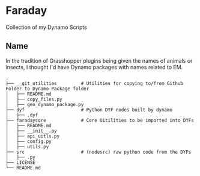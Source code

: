# Faraday
Collection of my Dynamo Scripts

## Name
In the tradition of Grasshopper plugins being given the names of animals or insects, I thought I'd have Dynamo packages with names related to EM.

```
.
├── __git_utilities         # Utilities for copying to/from Github Folder to Dynamo Package folder  
│   ├── README.md  
│   ├── copy_files.py  
│   ├── gen_dynamo_package.py  
├── dyf                     # Python DYF nodes built by dynamo  
│   ├── .dyf  
├── faradaycore             # Core Uitilities to be imported into DYFs  
│   ├── README.md  
│   ├── __init__.py  
│   ├── api_uitls.py  
│   ├── config.py  
│   ├── utils.py  
├── src                     # (nodesrc) raw python code from the DYFs  
│   ├── .py  
├── LICENSE  
└── README.md  
```
